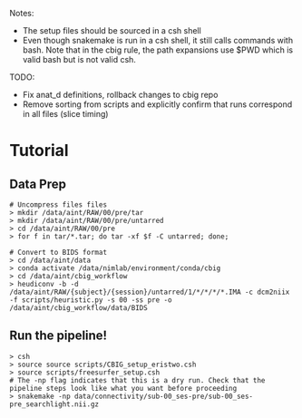 Notes:
- The setup files should be sourced in a csh shell
- Even though snakemake is run in a csh shell, it still calls commands with bash. Note that in the cbig rule, the path expansions use $PWD which is valid bash but is not valid csh. 

TODO:
- Fix anat_d definitions, rollback changes to cbig repo
- Remove sorting from scripts and explicitly confirm that runs correspond in all files (slice timing)



# Tutorial

## Data Prep
```
# Uncompress files files
> mkdir /data/aint/RAW/00/pre/tar
> mkdir /data/aint/RAW/00/pre/untarred
> cd /data/aint/RAW/00/pre
> for f in tar/*.tar; do tar -xf $f -C untarred; done;

# Convert to BIDS format
> cd /data/aint/data 
> conda activate /data/nimlab/environment/conda/cbig
> cd /data/aint/cbig_workflow
> heudiconv -b -d /data/aint/RAW/{subject}/{session}/untarred/1/*/*/*/*.IMA -c dcm2niix -f scripts/heuristic.py -s 00 -ss pre -o /data/aint/cbig_workflow/data/BIDS 
```

## Run the pipeline!
```
> csh
> source source scripts/CBIG_setup_eristwo.csh
> source scripts/freesurfer_setup.csh
# The -np flag indicates that this is a dry run. Check that the pipeline steps look like what you want before proceeding
> snakemake -np data/connectivity/sub-00_ses-pre/sub-00_ses-pre_searchlight.nii.gz
```